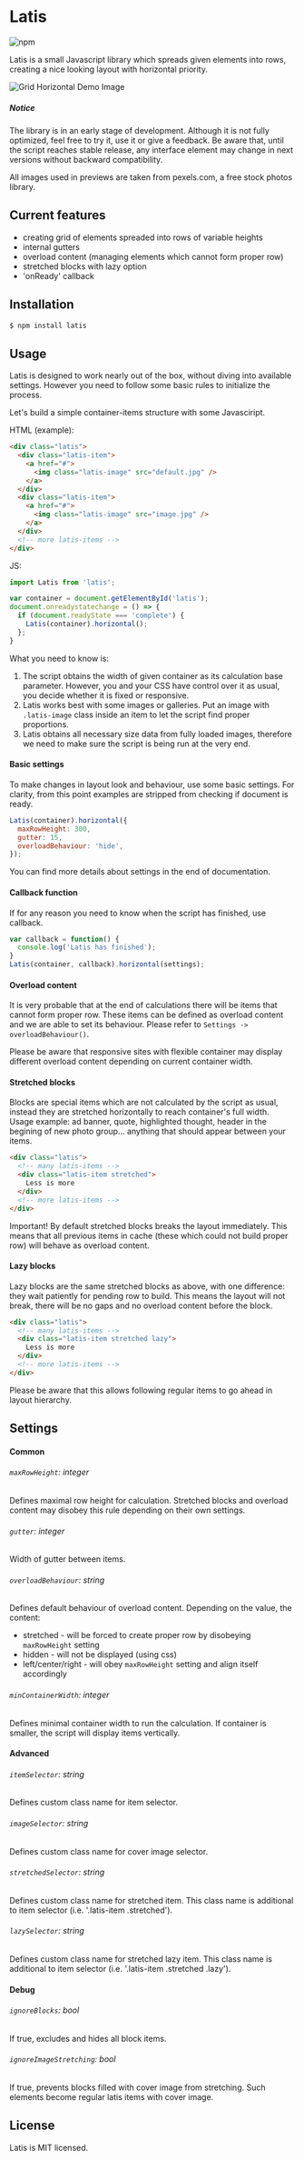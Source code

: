 # Latis

![npm](https://img.shields.io/npm/v/latis.svg?color=%237fa68e)

Latis is a small Javascript library which spreads given elements into rows, creating a nice looking layout with horizontal priority.


![Grid Horizontal Demo Image](http://igor.migasiewicz.pl/latis/promo/Latis_CoverExample.jpg)

##### Notice
The library is in an early stage of development. Although it is not fully optimized, feel free to try it, use it or give a feedback. Be aware that, until the script reaches stable release, any interface element may change in next versions without backward compatibility.

All images used in previews are taken from pexels.com, a free stock photos library.

## Current features

- creating grid of elements spreaded into rows of variable heights
- internal gutters
- overload content (managing elements which cannot form proper row)
- stretched blocks with lazy option
- 'onReady' callback

## Installation

```bash
$ npm install latis
```

## Usage

Latis is designed to work nearly out of the box, without diving into available settings. However you need to follow some basic rules to initialize the process.

Let's build a simple container-items structure with some Javasciript.

HTML (example):
```html
<div class="latis">
  <div class="latis-item">
    <a href="#">
      <img class="latis-image" src="default.jpg" />
    </a>
  </div>
  <div class="latis-item">
    <a href="#">
      <img class="latis-image" src="image.jpg" />
    </a>
  </div>
  <!-- more latis-items -->
</div>
```

JS:
```javascript
import Latis from 'latis';

var container = document.getElementById('latis');
document.onreadystatechange = () => {
  if (document.readyState === 'complete') {
    Latis(container).horizontal();
  };
}
```

What you need to know is:
1. The script obtains the width of given container as its calculation base parameter. However, you and your CSS have control over it as usual, you decide whether it is fixed or responsive.
2. Latis works best with some images or galleries. Put an image with `.latis-image` class inside an item to let the script find proper proportions.
3. Latis obtains all necessary size data from fully loaded images, therefore we need to make sure the script is being run at the very end.

#### Basic settings
To make changes in layout look and behaviour, use some basic settings.
For clarity, from this point examples are stripped from checking if document is ready.

```javascript
Latis(container).horizontal({
  maxRowHeight: 300,
  gutter: 15,
  overloadBehaviour: 'hide',
});
```

You can find more details about settings in the end of documentation.

#### Callback function
If for any reason you need to know when the script has finished, use callback.

```javascript
var callback = function() {
  console.log('Latis has finished');
}
Latis(container, callback).horizontal(settings);
```

#### Overload content
It is very probable that at the end of calculations there will be items that cannot form proper row. These items can be defined as overload content and we are able to set its behaviour. Please refer to `Settings -> overloadBehaviour()`.

Please be aware that responsive sites with flexible container may display different overload content depending on current container width.

#### Stretched blocks
Blocks are special items which are not calculated by the script as usual, instead they are stretched horizontally to reach container's full width.
Usage example: ad banner, quote, highlighted thought, header in the begining of new photo group... anything that should appear between your items.

```html
<div class="latis">
  <!-- many latis-items -->
  <div class="latis-item stretched">
    Less is more
  </div>
  <!-- more latis-items -->
</div>
```
Important! By default stretched blocks breaks the layout immediately. This means that all previous items in cache (these which could not build proper row) will behave as overload content.

#### Lazy blocks
Lazy blocks are the same stretched blocks as above, with one difference: they wait patiently for pending row to build. This means the layout will not break, there will be no gaps and no overload content before the block.

```html
<div class="latis">
  <!-- many latis-items -->
  <div class="latis-item stretched lazy">
    Less is more
  </div>
  <!-- more latis-items -->
</div>
```

Please be aware that this allows following regular items to go ahead in layout hierarchy.

## Settings

#### Common
###### `maxRowHeight`: integer
Defines maximal row height for calculation.
Stretched blocks and overload content may disobey this rule depending on their own settings.
###### `gutter`: integer
Width of gutter between items.
###### `overloadBehaviour`: string
Defines default behaviour of overload content. Depending on the value, the content:
- stretched - will be forced to create proper row by disobeying `maxRowHeight` setting
- hidden - will not be displayed (using css)
- left/center/right - will obey `maxRowHeight` setting and align itself accordingly
###### `minContainerWidth`: integer
Defines minimal container width to run the calculation. If container is smaller, the script will display items vertically.
#### Advanced
###### `itemSelector`: string
Defines custom class name for item selector.
###### `imageSelector`: string
Defines custom class name for cover image selector.
###### `stretchedSelector`: string
Defines custom class name for stretched item. This class name is additional to item selector (i.e. '.latis-item .stretched').
###### `lazySelector`: string
Defines custom class name for stretched lazy item. This class name is additional to item selector (i.e. '.latis-item .stretched .lazy').

#### Debug
###### `ignoreBlocks`: bool
If true, excludes and hides all block items.
###### `ignoreImageStretching`: bool
If true, prevents blocks filled with cover image from stretching. Such elements become regular latis items with cover image.

## License

Latis is MIT licensed.
